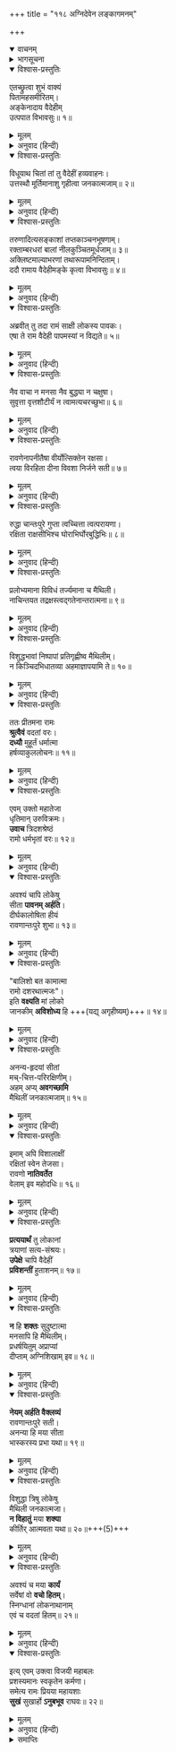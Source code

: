 +++
title = "११८ अग्निदेवेन लङ्कागमनम्"

+++
<details open><summary>वाचनम्</summary>
<div caption="श्रीराम-हरिसीताराममूर्ति-घनपाठिभ्यां वचनम्" class="audioEmbed" src="https://archive.org/download/Ramayana-recitation-Sriram-harisItArAmamUrti-Ghanapaati-v2/Kanda_6/Kanda_6_YK-118-The_fire-god_appears_in_person_from_the_burning_pyre_0.mp3"></div>
</details>

<details><summary>भागसूचना</summary>

118. मूर्तिमान् अग्निदेवका सीताको लेकर चितासे प्रकट होना और श्रीरामको समर्पित करके उनकी पवित्रताको प्रमाणित करना तथा श्रीरामका सीताको सहर्ष स्वीकार करना
</details>

<details open><summary>विश्वास-प्रस्तुतिः</summary>

एतच्छ्रुत्वा शुभं वाक्यं  
पितामहसमीरितम्।  
अङ्केनादाय वैदेहीम्  
उत्पपात विभावसुः॥ १॥
</details>

<details><summary>मूलम्</summary>

एतच्छ्रुत्वा शुभं वाक्यं पितामहसमीरितम्।  
अङ्केनादाय वैदेहीमुत्पपात विभावसुः॥ १॥
</details>

<details><summary>अनुवाद (हिन्दी)</summary>

ब्रह्माजीके कहे हुए इन शुभ वचनोंको सुनकर मूर्तिमान् अग्निदेव विदेहनन्दिनी सीताको (पिताकी भाँति) गोदमें लिये चितासे ऊपरको उठे॥ १॥
</details>

<details open><summary>विश्वास-प्रस्तुतिः</summary>

विधूयाथ चितां तां तु वैदेहीं हव्यवाहनः।  
उत्तस्थौ मूर्तिमानाशु गृहीत्वा जनकात्मजाम्॥ २॥
</details>

<details><summary>मूलम्</summary>

विधूयाथ चितां तां तु वैदेहीं हव्यवाहनः।  
उत्तस्थौ मूर्तिमानाशु गृहीत्वा जनकात्मजाम्॥ २॥
</details>

<details><summary>अनुवाद (हिन्दी)</summary>

उस चिताको हिलाकर इधर-उधर बिखराते हुए दिव्य रूपधारी हव्यवाहन अग्निदेव वैदेही सीताको साथ लिये तुरंत ही उठकर खड़े हो गये॥ २॥
</details>

<details open><summary>विश्वास-प्रस्तुतिः</summary>

तरुणादित्यसङ्काशां तप्तकाञ्चनभूषणाम्।  
रक्ताम्बरधरां बालां नीलकुञ्चितमूर्धजाम्॥ ३॥  
अक्लिष्टमाल्याभरणां तथारूपामनिन्दिताम्।  
ददौ रामाय वैदेहीमङ्के कृत्वा विभावसुः॥ ४॥
</details>

<details><summary>मूलम्</summary>

तरुणादित्यसङ्काशां तप्तकाञ्चनभूषणाम्।  
रक्ताम्बरधरां बालां नीलकुञ्चितमूर्धजाम्॥ ३॥  
अक्लिष्टमाल्याभरणां तथारूपामनिन्दिताम्।  
ददौ रामाय वैदेहीमङ्के कृत्वा विभावसुः॥ ४॥
</details>

<details><summary>अनुवाद (हिन्दी)</summary>

सीताजी प्रातःकालके सूर्यकी भाँति अरुण-पीत कान्तिसे प्रकाशित हो रही थीं। तपाये हुए सोनेके आभूषण उनकी शोभा बढ़ा रहे थे। उनके श्रीअङ्गोंपर लाल रंगकी रेशमी साड़ी लहरा रही थी। सिरपर काले-काले घुँघराले केश सुशोभित होते थे। उनकी अवस्था नयी थी और उनके द्वारा धारण किये गये फूलोंके हार कुम्हलायेतक नहीं थे। अनिन्द्य सुन्दरी सती-साध्वी सीताका अग्निमें प्रवेश करते समय जैसा रूप और वेष था, वैसे ही रूप-सौन्दर्यसे प्रकाशित होती हुई उन वैदेहीको गोदमें लेकर अग्निदेवने श्रीरामको समर्पित कर दिया॥ ३-४॥
</details>

<details open><summary>विश्वास-प्रस्तुतिः</summary>

अब्रवीत् तु तदा रामं साक्षी लोकस्य पावकः।  
एषा ते राम वैदेही पापमस्यां न विद्यते॥ ५॥
</details>

<details><summary>मूलम्</summary>

अब्रवीत् तु तदा रामं साक्षी लोकस्य पावकः।  
एषा ते राम वैदेही पापमस्यां न विद्यते॥ ५॥
</details>

<details><summary>अनुवाद (हिन्दी)</summary>

उस समय लोकसाक्षी अग्निने श्रीरामसे कहा—‘श्रीराम! यह आपकी धर्मपत्नी विदेहराजकुमारी सीता है। इसमें कोई पाप या दोष नहीं है॥ ५॥
</details>

<details open><summary>विश्वास-प्रस्तुतिः</summary>

नैव वाचा न मनसा नैव बुद्ध्या न चक्षुषा।  
सुवृत्ता वृत्तशौटीर्यं न त्वामत्यचरच्छुभा॥ ६॥
</details>

<details><summary>मूलम्</summary>

नैव वाचा न मनसा नैव बुद्ध्या न चक्षुषा।  
सुवृत्ता वृत्तशौटीर्यं न त्वामत्यचरच्छुभा॥ ६॥
</details>

<details><summary>अनुवाद (हिन्दी)</summary>

‘उत्तम आचारवाली इस शुभलक्षणा सतीने मन, वाणी, बुद्धि अथवा नेत्रोंद्वारा भी आपके सिवा किसी दूसरे पुरुषका आश्रय नहीं लिया। इसने सदा सदाचारपरायण आपका ही आराधन किया है॥ ६॥
</details>

<details open><summary>विश्वास-प्रस्तुतिः</summary>

रावणेनापनीतैषा वीर्योत्सिक्तेन रक्षसा।  
त्वया विरहिता दीना विवशा निर्जने सती॥ ७॥
</details>

<details><summary>मूलम्</summary>

रावणेनापनीतैषा वीर्योत्सिक्तेन रक्षसा।  
त्वया विरहिता दीना विवशा निर्जने सती॥ ७॥
</details>

<details><summary>अनुवाद (हिन्दी)</summary>

‘अपने बल-पराक्रमका घमंड रखनेवाले राक्षसरावणने जब इसका अपहरण किया था, उस समय यह बेचारी सती सूने आश्रममें अकेली थी—आप इसके पास नहीं थे; अतः यह विवश थी (इसका कोई वश नहीं चला)॥ ७॥
</details>

<details open><summary>विश्वास-प्रस्तुतिः</summary>

रुद्धा चान्तःपुरे गुप्ता त्वच्चित्ता त्वत्परायणा।  
रक्षिता राक्षसीभिश्च घोराभिर्घोरबुद्धिभिः॥ ८॥
</details>

<details><summary>मूलम्</summary>

रुद्धा चान्तःपुरे गुप्ता त्वच्चित्ता त्वत्परायणा।  
रक्षिता राक्षसीभिश्च घोराभिर्घोरबुद्धिभिः॥ ८॥
</details>

<details><summary>अनुवाद (हिन्दी)</summary>

‘रावणने इसे लाकर अन्तःपुरमें कैद कर लिया। इसपर पहरा बिठा दिया। भयानक विचारोंवाली भीषण राक्षसियाँ इसकी रखवाली करने लगीं। तब भी इसका चित्त आपमें ही लगा रहा। यह आपहीको अपना परम आश्रय मानती रही॥ ८॥
</details>

<details open><summary>विश्वास-प्रस्तुतिः</summary>

प्रलोभ्यमाना विविधं तर्ज्यमाना च मैथिली।  
नाचिन्तयत तद्रक्षस्त्वद‍्गतेनान्तरात्मना॥ ९॥
</details>

<details><summary>मूलम्</summary>

प्रलोभ्यमाना विविधं तर्ज्यमाना च मैथिली।  
नाचिन्तयत तद्रक्षस्त्वद‍्गतेनान्तरात्मना॥ ९॥
</details>

<details><summary>अनुवाद (हिन्दी)</summary>

‘तत्पश्चात् तरह-तरहके लोभ दिये गये। इस मिथिलेशकुमारीपर डाँट-फटकार भी पड़ी; परंतु इसकी अन्तरात्मा निरन्तर आपके ही चिन्तनमें लगी रही। इसने उस राक्षसके विषयमें कभी एक बार भी नहीं सोचा॥ ९॥
</details>

<details open><summary>विश्वास-प्रस्तुतिः</summary>

विशुद्धभावां निष्पापां प्रतिगृह्णीष्व मैथिलीम्।  
न किञ्चिदभिधातव्या अहमाज्ञापयामि ते॥ १०॥
</details>

<details><summary>मूलम्</summary>

विशुद्धभावां निष्पापां प्रतिगृह्णीष्व मैथिलीम्।  
न किञ्चिदभिधातव्या अहमाज्ञापयामि ते॥ १०॥
</details>

<details><summary>अनुवाद (हिन्दी)</summary>

‘अतः इसका भाव सर्वथा शुद्ध है। यह मिथिलेशनन्दिनी सर्वथा निष्पाप है। आप इसे सादर स्वीकार करें। मैं आपको आज्ञा देता हूँ, आप इससे कभी कोई कठोर बात न कहें’॥ १०॥
</details>

<details open><summary>विश्वास-प्रस्तुतिः</summary>

ततः प्रीतमना रामः  
**श्रुत्वैवं** वदतां वरः।  
**दध्यौ** मुहूर्तं धर्मात्मा  
हर्षव्याकुललोचनः॥ ११॥
</details>

<details><summary>मूलम्</summary>

ततः प्रीतमना रामः श्रुत्वैवं वदतां वरः।  
दध्यौ मुहूर्तं धर्मात्मा हर्षव्याकुललोचनः॥ ११॥
</details>

<details><summary>अनुवाद (हिन्दी)</summary>

अग्निदेवकी यह बात सुनकर वक्ताओंमें श्रेष्ठ धर्मात्मा श्रीरामका मन प्रसन्न हो गया। उनके नेत्रोंमें आनन्दके आँसू छलक आये। वे थोड़ी देरतक विचारमें डूबे रहे॥ ११॥
</details>

<details open><summary>विश्वास-प्रस्तुतिः</summary>

एवम् उक्तो महातेजा  
धृतिमान् उरुविक्रमः।  
**उवाच** त्रिदशश्रेष्ठं  
रामो धर्मभृतां वरः॥ १२॥
</details>

<details><summary>मूलम्</summary>

एवमुक्तो महातेजा धृतिमानुरुविक्रमः।  
उवाच त्रिदशश्रेष्ठं रामो धर्मभृतां वरः॥ १२॥
</details>

<details><summary>अनुवाद (हिन्दी)</summary>

तदनन्तर महातेजस्वी, धैर्यवान्, महान् पराक्रमी तथा धर्मात्माओंमें श्रेष्ठ श्रीरामने देवशिरोमणि अग्निदेवसे उनकी पूर्वोक्त बातके उत्तरमें कहा—॥ १२॥
</details>

<details open><summary>विश्वास-प्रस्तुतिः</summary>

अवश्यं चापि लोकेषु  
सीता **पावनम् अर्हति**।  
दीर्घकालोषिता हीयं  
रावणान्तःपुरे शुभा॥ १३॥
</details>

<details><summary>मूलम्</summary>

अवश्यं चापि लोकेषु सीता पावनमर्हति।  
दीर्घकालोषिता हीयं रावणान्तःपुरे शुभा॥ १३॥
</details>

<details><summary>अनुवाद (हिन्दी)</summary>

‘भगवन्! लोगोंमें सीताजीकी पवित्रताका विश्वास दिलानेके लिये इनकी यह शुद्धिविषयक परीक्षा आवश्यक थी; क्योंकि शुभलक्षणा सीताको विवश होकर दीर्घकालतक रावणके अन्तःपुरमें रहना पड़ा है॥ १३॥
</details>

<details open><summary>विश्वास-प्रस्तुतिः</summary>

"बालिशो बत कामात्मा  
रामो दशरथात्मजः"।  
इति **वक्ष्यति** मां लोको  
जानकीम् **अविशोध्य** हि +++(यद्य् अगृहीष्यम्)+++॥ १४॥
</details>

<details><summary>मूलम्</summary>

बालिशो बत कामात्मा रामो दशरथात्मजः।  
इति वक्ष्यति मां लोको जानकीमविशोध्य हि॥ १४॥
</details>

<details><summary>अनुवाद (हिन्दी)</summary>

‘यदि मैं जनकनन्दिनीकी शुद्धिके विषयमें परीक्षा न करता तो लोग यही कहते कि दशरथपुत्र राम बड़ा ही मूर्ख और कामी है॥ १४॥
</details>

<details open><summary>विश्वास-प्रस्तुतिः</summary>

अनन्य-हृदयां सीतां  
मच्-चित्त-परिरक्षिणीम्।  
अहम् अप्य् **अवगच्छामि**  
मैथिलीं जनकात्मजाम्॥ १५॥
</details>

<details><summary>मूलम्</summary>

अनन्यहृदयां सीतां मच्चित्तपरिरक्षिणीम्।  
अहमप्यवगच्छामि मैथिलीं जनकात्मजाम्॥ १५॥
</details>

<details><summary>अनुवाद (हिन्दी)</summary>

‘यह बात मैं भी जानता हूँ कि मिथिलेशनन्दिनी जनककुमारी सीताका हृदय सदा मुझमें ही लगा रहता है। मुझसे कभी अलग नहीं होता। ये सदा मेरा ही मन रखतीं—मेरी इच्छाके अनुसार चलती हैं॥ १५॥
</details>

<details open><summary>विश्वास-प्रस्तुतिः</summary>

इमाम् अपि विशालाक्षीं  
रक्षितां स्वेन तेजसा।  
रावणो **नातिवर्तेत**  
वेलाम् इव महोदधिः॥ १६॥
</details>

<details><summary>मूलम्</summary>

इमामपि विशालाक्षीं रक्षितां स्वेन तेजसा।  
रावणो नातिवर्तेत वेलामिव महोदधिः॥ १६॥
</details>

<details><summary>अनुवाद (हिन्दी)</summary>

‘मुझे यह भी विश्वास है कि जैसे महासागर अपनी तटभूमिको नहीं लाँघ सकता, उसी प्रकार रावण अपने ही तेजसे सुरक्षित इन विशाललोचना सीतापर अत्याचार नहीं कर सकता था॥ १६॥
</details>

<details open><summary>विश्वास-प्रस्तुतिः</summary>

**प्रत्ययार्थं** तु लोकानां  
त्रयाणां सत्य-संश्रयः।  
**उपेक्षे** चापि वैदेहीं  
**प्रविशन्तीं** हुताशनम्॥ १७॥
</details>

<details><summary>मूलम्</summary>

प्रत्ययार्थं तु लोकानां त्रयाणां सत्यसंश्रयः।  
उपेक्षे चापि वैदेहीं प्रविशन्तीं हुताशनम्॥ १७॥
</details>

<details><summary>अनुवाद (हिन्दी)</summary>

‘तथापि तीनों लोकोंके प्राणियोंके मनमें विश्वास दिलानेके लिये एकमात्र सत्यका सहारा लेकर मैंने अग्निमें प्रवेश करती हुई विदेहकुमारी सीताको रोकनेकी चेष्टा नहीं की॥ १७॥
</details>

<details open><summary>विश्वास-प्रस्तुतिः</summary>

**न** हि **शक्तः** सुदुष्टात्मा  
मनसापि हि मैथिलीम्।  
प्रधर्षयितुम् अप्राप्यां  
दीप्ताम् अग्निशिखाम् इव॥ १८॥
</details>

<details><summary>मूलम्</summary>

न हि शक्तः सुदुष्टात्मा मनसापि हि मैथिलीम्।  
प्रधर्षयितुमप्राप्यां दीप्तामग्निशिखामिव॥ १८॥
</details>

<details><summary>अनुवाद (हिन्दी)</summary>

‘मिथिलेशकुमारी सीता प्रज्वलित अग्निशिखाके समान दुर्धर्ष तथा दूसरेके लिये अलभ्य है। दुष्टात्मा रावण मनके द्वारा भी इनपर अत्याचार करनेमें समर्थ नहीं हो सकता था॥
</details>

<details open><summary>विश्वास-प्रस्तुतिः</summary>

**नेयम् अर्हति वैक्लव्यं**  
रावणान्तःपुरे सती।  
अनन्या हि मया सीता  
भास्करस्य प्रभा यथा॥ १९॥
</details>

<details><summary>मूलम्</summary>

नेयमर्हति वैक्लव्यं रावणान्तःपुरे सती।  
अनन्या हि मया सीता भास्करस्य प्रभा यथा॥ १९॥
</details>

<details><summary>अनुवाद (हिन्दी)</summary>

‘ये सती-साध्वी देवी रावणके अन्तःपुरमें रहकर भी व्याकुलता या घबराहटमें नहीं पड़ सकती थीं; क्योंकि ये मुझसे उसी तरह अभिन्न हैं, जैसे सूर्यदेवसे उनकी प्रभा॥
</details>

<details open><summary>विश्वास-प्रस्तुतिः</summary>

विशुद्धा त्रिषु लोकेषु  
मैथिली जनकात्मजा।  
**न विहातुं** मया **शक्या**  
कीर्तिर् आत्मवता यथा॥ २०॥+++(5)+++
</details>

<details><summary>मूलम्</summary>

विशुद्धा त्रिषु लोकेषु मैथिली जनकात्मजा।  
न विहातुं मया शक्या कीर्तिरात्मवता यथा॥ २०॥
</details>

<details><summary>अनुवाद (हिन्दी)</summary>

‘मिथिलेशकुमारी जानकी तीनों लोकोंमें परम पवित्र हैं। जैसे मनस्वी पुरुष कीर्तिका त्याग नहीं कर सकता, उसी तरह मैं भी इन्हें नहीं छोड़ सकता॥ २०॥
</details>

<details open><summary>विश्वास-प्रस्तुतिः</summary>

अवश्यं च मया **कार्यं**  
सर्वेषां वो **वचो हितम्**।  
स्निग्धानां लोकनाथानाम्  
एवं च वदतां हितम्॥ २१॥
</details>

<details><summary>मूलम्</summary>

अवश्यं च मया कार्यं सर्वेषां वो वचो हितम्।  
स्निग्धानां लोकनाथानामेवं च वदतां हितम्॥ २१॥
</details>

<details><summary>अनुवाद (हिन्दी)</summary>

‘आप सभी लोकपाल मेरे हितकी ही बात कह रहे हैं और आपलोगोंका मुझपर बड़ा स्नेह है; अतः आप सभी देवताओंके हितकर वचनका मुझे अवश्य पालन करना चाहिये’॥ २१॥
</details>

<details open><summary>विश्वास-प्रस्तुतिः</summary>

इत्य् एवम् उक्त्वा विजयी महाबलः  
प्रशस्यमानः स्वकृतेन कर्मणा।  
समेत्य रामः प्रियया महायशाः  
**सुखं** सुखार्हो **ऽनुबभूव** राघवः॥ २२॥
</details>

<details><summary>मूलम्</summary>

इत्येवमुक्त्वा विजयी महाबलः  
प्रशस्यमानः स्वकृतेन कर्मणा।  
समेत्य रामः प्रियया महायशाः  
सुखं सुखार्होऽनुबभूव राघवः॥ २२॥
</details>

<details><summary>अनुवाद (हिन्दी)</summary>

ऐसा कहकर अपने किये हुए पराक्रमसे प्रशंसित होनेवाले महाबली, महायशस्वी, विजयी वीर रघुकुलनन्दन श्रीराम अपनी प्रिया सीतासे मिले और मिलकर बड़े सुखका अनुभव करने लगे; क्योंकि वे सुख भोगनेके ही योग्य हैं॥ २२॥
</details>

<details><summary>समाप्तिः</summary>

इत्यार्षे श्रीमद्रामायणे वाल्मीकीये आदिकाव्ये युद्धकाण्डेऽष्टादशाधिकशततमः सर्गः॥ ११८॥  
इस प्रकार श्रीवाल्मीकिनिर्मित आर्षरामायण आदिकाव्यके युद्धकाण्डमें एक सौ अठारहवाँ सर्ग पूरा हुआ॥ ११८॥
</details>

